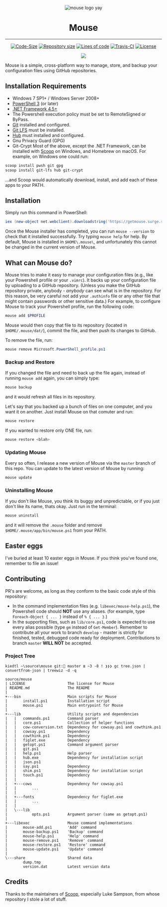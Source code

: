 
<p align="center">
<img src="http://kiedtl.surge.sh/img/mouse.png" alt="mouse logo yay"/></p>
<p align="center" ><h1 align="center">Mouse</h1>
</p>
<hr />
<p align="center"><a href="https://github.com/kiedtl/mouse"><img src="https://img.shields.io/github/languages/code-size/kiedtl/mouse.svg" alt="Code-Size" /></a>
<a href="https://github.com/kiedtl/mouse"><img src="https://img.shields.io/github/repo-size/kiedtl/mouse.svg" alt="Repository size" /></a>
 <a href="https://github.com/kiedtl/mouse"><img src="https://img.shields.io/badge/lines%20of%20code-1720%2B-yellow.svg" alt="Lines of code" /></a> <a href="https://travis-ci.org/Kiedtl/mouse"><img src="https://travis-ci.org/Kiedtl/mouse.svg?branch=master" alt="Travis-CI" /></a>
<a href="https://github.com/kiedtl/mouse/blob/master/LICENSE"><img src="https://img.shields.io/github/license/kiedtl/mouse.svg" alt="License" /></a></p>
</p><p align="center"><a href="http://spacemacs.org"><img src="https://cdn.rawgit.com/syl20bnr/spacemacs/442d025779da2f62fc86c2082703697714db6514/assets/spacemacs-badge.svg" /></a></p>


Mouse is a simple, cross-platform way to manage, store, and backup your configuration files using GitHub repositories.

## Installation Requirements

- Windows 7 SP1+ / Windows Server 2008+
- [PowerShell 3](https://www.microsoft.com/en-us/download/details.aspx?id=34595) (or later) 
- [.NET Framework 4.5+](https://www.microsoft.com/net/download)
- The Powershell execution policy must be set to RemoteSigned or ByPass.
- [Git](http://git-scm.com) installed and configured.
- [Git LFS](http://github.com/git-lfs/git-lfs) must be installed.
- [Hub](http://github.com/github/hub) must installed and configured.
- Gnu Privacy Guard (GPG)
- Git-Crypt
Most of the above, except the .NET Framework, can be installed with [Scoop](http://github.com/lukesampson/scoop) on Windows, and Homebrew on macOS. For example, on Windows one could run:
```powershell
scoop install pwsh git gpg
scoop install git-lfs hub git-crypt
```
...and Scoop would automatically download, install, and add each of these apps to your PATH.

## Installation

Simply run this command in PowerShell:
```powershell
iex (new-object net.webclient).downloadstring('https://getmouse.surge.sh')
```

Once the Mouse installer has completed, you can run `mouse --version` to check that it installed successfully. Try typing `mouse help` for help. By default, Mouse is installed in `$HOME\.mouse\`, and unfortunately this cannot be changed in the current version of Mouse.

## What can Mouse do?

Mouse tries to make it easy to manage your configuration files (e.g., like your Powershell profile or your `.vimrc`). It backs up your configuration file by uploading to a GitHub repository. (Unless you make the GitHub repository private, anybody - *anybody* can see what is in the repository. For this reason, be very careful not add your `.authinfo` file or any other file that might contain passwords or other sensitive data.)
For example, to configure Mouse to track your Powershell profile, run the following code:
```powershell
mouse add $PROFILE
```
Mouse would then copy that file to its repository (located in `$HOME/.mouse/dat/`), commit the file, and then push its changes to GitHub.

To remove the file, run:
```powershell
mouse remove Microsoft.PowerShell_profile.ps1
```

### **Backup and Restore**
If you changed the file and need to back up the file again, instead of running `mouse add` again, you can simply type:
```powershell
mouse backup
```
and it would refresh all files in its repository.

Let's say that you backed up a bunch of files on one computer, and you want it on another. Just install Mouse on that comuter and run:
```powershell
mouse restore
```
If you wanted to restore only ONE file, run:
```powershell
mouse restore <blah>
```

### **Updating Mouse**
Every so often, I release a new version of Mouse via the `master` branch of this repo. You can update to the latest version of Mouse by running:
```powershell
mouse update
```

### **Uninstalling Mouse**
If you don't like Mouse, you think its buggy and unpredictable, or if you just don't like its name, thats okay. Just run in the terminal:
```powershell
mouse uninstall
```
and it will remove the `.mouse` folder and remove `$HOME/.mouse/app/bin/mouse.ps1` from your PATH.

## Easter eggs
I've buried at least 10 easter eggs in Mouse. If you think you've found one, remember to file an issue!

## Contributing
PR's are welcome, as long as they conform to the basic code style of this repository:
- In the command implementation files (e.g. `libexec/mouse-help.ps1`), the Powershell code should **NOT** use any aliases. (for example, type `Foreach-Object { ... }` instead of `% { ... }`.)
- In the supporting files, such as `lib/core.ps1`, code is expected to use every alias possible (type `gm` instead of `Get-Member`).
Remember to contribute all your work to branch `develop` - master is strictly for finished, tested, debugged code ready for deployment. Contributions to branch `master` **WILL NOT** be accepted.

### Project Tree
```
kiedtl ~\source\mouse git: master ≣ ~3 -8 ! ❯❯❯ gc tree.json | convertfrom-json | treewiz -d -q

source/mouse
| LICENSE			    	The license for Mouse  
| README.md				    The README                
|                                                    
+---bin					    Main scripts for Mouse
|       install.ps1			Installation script
|       mouse.ps1			Main entrypoint for Mouse
|
+---lib					    Utility scripts and dependencies
|   |   commands.ps1		Command parser
|   |   core.ps1			Collection of helper functions
|   |   cow-conversion.txt	Dependency for cowsay.ps1 and cowthink.ps1
|   |   cowsay.ps1			Dependency
|   |   cowthink.ps1		Dependency
|   |   figlet.exe			Dependency
|   |   getopt.ps1			Command argument parser
|   |   git.ps1
|   |   help.ps1			Help parser
|   |   hub.exe				Dependency for installation script
|   |   json.ps1
|   |   say.ps1				Dependency
|   |   shim.ps1			Dependency for installation script
|   |   touch.ps1			Dependency
|   |
|   +---cows				Dependency for cowsay.ps1
|   |       ...
|   |
|   +---fonts				Dependency for figlet.exe
|   |       ...
|   |
|   \---lib				
|           opts.ps1		Argument parser (same as getopt.ps1)
|
+---libexec				    Mouse command implementations
|       mouse-add.ps1		'Add' command
|       mouse-backup.ps1	'Backup' command
|       mouse-help.ps1		'Help' command
|       mouse-remove.ps1	'Remove' command
|       mouse-restore.ps1	'Restore' command
|       mouse-update.ps1	'Update' command
|
\---share					Shared data
        dump.tmp
        version.dat			Latest version data
```

## Credits
Thanks to the maintainers of [Scoop](http://github.com/lukesampson/scoop), especially Luke Sampson, from whose repository I stole a lot of stuff.


